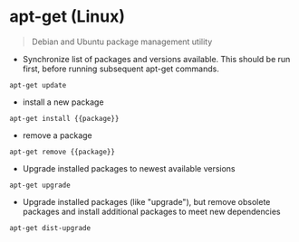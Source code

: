 # apt-get (Linux)

> Debian and Ubuntu package management utility

- Synchronize list of packages and versions available. This should be run first, before running subsequent apt-get commands.

`apt-get update`

- install a new package

`apt-get install {{package}}`

- remove a package

`apt-get remove {{package}}`

- Upgrade installed packages to newest available versions

`apt-get upgrade`

- Upgrade installed packages (like "upgrade"), but remove obsolete packages and install additional packages to meet new dependencies

`apt-get dist-upgrade`
